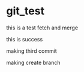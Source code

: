 # git\_test

this is a test fetch and merge

this is success



making  third  commit



making create branch

